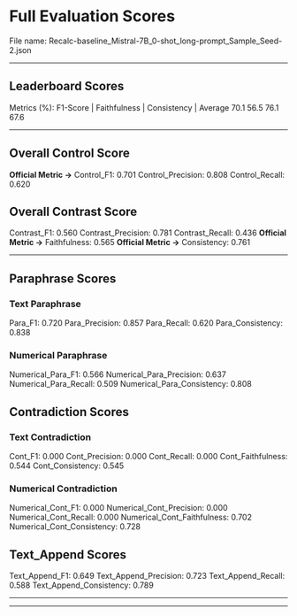 # Full Evaluation Scores

File name: Recalc-baseline_Mistral-7B_0-shot_long-prompt_Sample_Seed-2.json


---

## Leaderboard Scores

Metrics (%): F1-Score | Faithfulness | Consistency | Average
                70.1        56.5          76.1        67.6

---

## Overall Control Score

**Official Metric ->** Control_F1: 0.701
Control_Precision: 0.808
Control_Recall: 0.620

## Overall Contrast Score

Contrast_F1: 0.560
Contrast_Precision: 0.781
Contrast_Recall: 0.436
**Official Metric ->** Faithfulness: 0.565
**Official Metric ->** Consistency: 0.761

---


## Paraphrase Scores


### Text Paraphrase

Para_F1: 0.720
Para_Precision: 0.857
Para_Recall: 0.620
Para_Consistency: 0.838


### Numerical Paraphrase

Numerical_Para_F1: 0.566
Numerical_Para_Precision: 0.637
Numerical_Para_Recall: 0.509
Numerical_Para_Consistency: 0.808


## Contradiction Scores


### Text Contradiction

Cont_F1: 0.000
Cont_Precision: 0.000
Cont_Recall: 0.000
Cont_Faithfulness: 0.544
Cont_Consistency: 0.545


### Numerical Contradiction

Numerical_Cont_F1: 0.000
Numerical_Cont_Precision: 0.000
Numerical_Cont_Recall: 0.000
Numerical_Cont_Faithfulness: 0.702
Numerical_Cont_Consistency: 0.728


## Text_Append Scores

Text_Append_F1: 0.649
Text_Append_Precision: 0.723
Text_Append_Recall: 0.588
Text_Append_Consistency: 0.789

---


---

